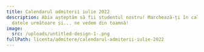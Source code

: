 ```yaml
---
title: Calendarul admiterii iulie 2022
description: Abia așteptăm să fii studentul nostru! Marchează-ți în calendar
  datele următoare și... ne vedem din toamnă!
image:
  src: /uploads/untitled-design-1-.png
fullPath: licenta/admitere/calendarul-admiterii-iulie-2022
---
```

<Timeline slug="admitere-cti-is-licență"></Timeline>

<Attachment label="Pentru mai multe detalii sau informații despre admiterea la învățământul la distanță sau cu frecvență redusă, te rugăm să accesezi acest link." external="https://www.upt.ro/Informatii_admitere-licenta-2022_1536_ro.html"></Attachment>